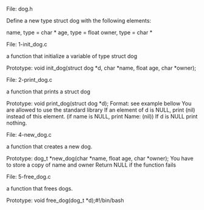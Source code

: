 File: dog.h

Define a new type struct dog with the following elements:



name, type = char * age, type = float owner, type = char *



File: 1-init_dog.c

a function that initialize a variable of type struct dog



Prototype: void init_dog(struct dog *d, char *name, float age, char *owner);



File: 2-print_dog.c

a function that prints a struct dog



Prototype: void print_dog(struct dog *d); Format: see example bellow You are allowed to use the standard library If an element of d is NULL, print (nil) instead of this element. (if name is NULL, print Name: (nil)) If d is NULL print nothing.



File: 4-new_dog.c

a function that creates a new dog.



Prototype: dog_t *new_dog(char *name, float age, char *owner); You have to store a copy of name and owner Return NULL if the function fails



File: 5-free_dog.c

a function that frees dogs.



Prototype: void free_dog(dog_t *d);#!/bin/bash
